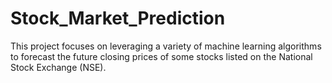 # Stock_Market_Prediction
 This project focuses on leveraging a variety of machine learning algorithms to forecast the future closing prices of some stocks listed on the National Stock Exchange (NSE).

